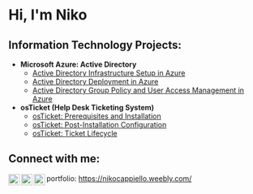 <h1>Hi, I'm Niko

<h2> Information Technology Projects:</h2>

- <b>Microsoft Azure: Active Directory</b>
  - [Active Directory Infrastructure Setup in Azure](https://github.com/nikocapp56/Active-Directory-Infrastructure-Setup-in-Azure)
  - [Active Directory Deployment in Azure](https://github.com/nikocapp56/Active-Directory-Deployment-in-Azure)
  - [Active Directory Group Policy and User Access Management in Azure](https://github.com/nikocapp56/Active-Directory-User-Access-Management-in-Azure)
- <b>osTicket (Help Desk Ticketing System)</b>
  - [osTicket: Prerequisites and Installation](https://github.com/nikocapp56/osticket-prereqs)
  - [osTicket: Post-Installation Configuration](https://github.com/nikocapp56/post-install-config)
  - [osTicket: Ticket Lifecycle](https://github.com/nikocapp56/ticket-lifecycle)
<h2>Connect with me:</h2>

[<img align="left" alt="Josh | Twitter" width="22px" src="https://cdn.jsdelivr.net/npm/simple-icons@v3/icons/twitter.svg" />][twitter]
[<img align="left" alt="Josh | LinkedIn" width="22px" src="https://cdn.jsdelivr.net/npm/simple-icons@v3/icons/linkedin.svg" />][linkedin]
[<img align="left" alt="Josh | Instagram" width="22px" src="https://cdn.jsdelivr.net/npm/simple-icons@v3/icons/instagram.svg" />][instagram]

[twitter]: https://x.com/niko_cappn
[instagram]: https://www.instagram.com/_nikocap_/
[linkedin]: https://linkedin.com/in/niko-cappiello
portfolio: https://nikocappiello.weebly.com/
